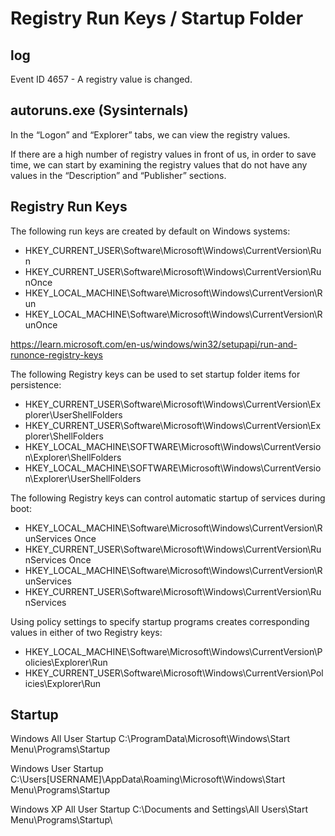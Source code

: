 # Registry Run Keys / Startup Folder


## log
Event ID 4657 - A registry value is changed.



## autoruns.exe (Sysinternals)
In the “Logon” and “Explorer” tabs, we can view the registry values.

If there are a high number of registry values in front of us, in order to save time, we can start by examining the registry values that do not have any values in the “Description” and “Publisher” sections.



## Registry Run Keys

The following run keys are created by default on Windows systems:

- HKEY_CURRENT_USER\Software\Microsoft\Windows\CurrentVersion\Run
- HKEY_CURRENT_USER\Software\Microsoft\Windows\CurrentVersion\RunOnce
- HKEY_LOCAL_MACHINE\Software\Microsoft\Windows\CurrentVersion\Run
- HKEY_LOCAL_MACHINE\Software\Microsoft\Windows\CurrentVersion\RunOnce

<https://learn.microsoft.com/en-us/windows/win32/setupapi/run-and-runonce-registry-keys>



The following Registry keys can be used to set startup folder items for persistence:

- HKEY_CURRENT_USER\Software\Microsoft\Windows\CurrentVersion\Explorer\UserShellFolders
- HKEY_CURRENT_USER\Software\Microsoft\Windows\CurrentVersion\Explorer\ShellFolders
- HKEY_LOCAL_MACHINE\SOFTWARE\Microsoft\Windows\CurrentVersion\Explorer\ShellFolders
- HKEY_LOCAL_MACHINE\SOFTWARE\Microsoft\Windows\CurrentVersion\Explorer\UserShellFolders



The following Registry keys can control automatic startup of services during boot:

- HKEY_LOCAL_MACHINE\Software\Microsoft\Windows\CurrentVersion\RunServices Once
- HKEY_CURRENT_USER\Software\Microsoft\Windows\CurrentVersion\RunServices Once
- HKEY_LOCAL_MACHINE\Software\Microsoft\Windows\CurrentVersion\RunServices
- HKEY_CURRENT_USER\Software\Microsoft\Windows\CurrentVersion\RunServices



Using policy settings to specify startup programs creates corresponding values in either of two Registry keys:

- HKEY_LOCAL_MACHINE\Software\Microsoft\Windows\CurrentVersion\Policies\Explorer\Run
- HKEY_CURRENT_USER\Software\Microsoft\Windows\CurrentVersion\Policies\Explorer\Run







## Startup

Windows All User Startup
C:\ProgramData\Microsoft\Windows\Start Menu\Programs\Startup

Windows User Startup
C:\Users\[USERNAME]\AppData\Roaming\Microsoft\Windows\Start Menu\Programs\Startup

Windows XP All User Startup
C:\Documents and Settings\All Users\Start Menu\Programs\Startup\